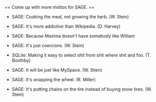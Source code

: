 == Come up with more mottos for SAGE. ==


  * SAGE: Cooking the meal, not growing the herb.  (W. Stein)

  * SAGE: It's more addictive than Wikipedia. (D. Harvey)

  * SAGE: Because Maxima doesn't have somebody like William

  * SAGE: It's just coercions. (W. Stein)

  * SQLite: Making it easy to select shit from shit where shit and foo. (T. Boothby)

  * SAGE: It will be just like MySpace. (W. Stien)

  * SAGE: It's wrapping the wheel. (R. Miller)

  * SAGE: It's putting chains on the tire instead of buying snow tires. (W. Stein)
